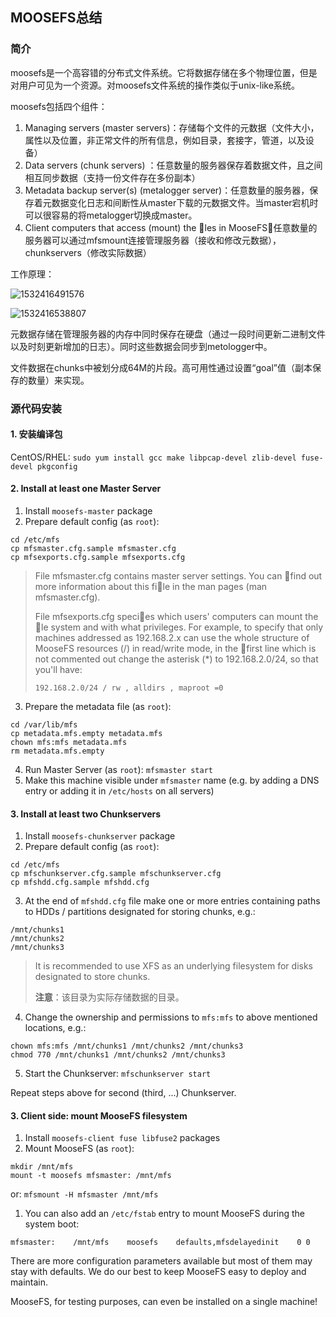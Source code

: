 ## MOOSEFS总结

### 简介

moosefs是一个高容错的分布式文件系统。它将数据存储在多个物理位置，但是对用户可见为一个资源。对moosefs文件系统的操作类似于unix-like系统。

moosefs包括四个组件：

1. Managing servers (master servers)：存储每个文件的元数据（文件大小，属性以及位置，非正常文件的所有信息，例如目录，套接字，管道，以及设备）
2. Data servers (chunk servers) ：任意数量的服务器保存着数据文件，且之间相互同步数据（支持一份文件存在多份副本）
3. Metadata backup server(s) (metalogger server)：任意数量的服务器，保存着元数据变化日志和间断性从master下载的元数据文件。当master宕机时可以很容易的将metalogger切换成master。
4. Client computers that access (mount) the les in MooseFS：任意数量的服务器可以通过mfsmount连接管理服务器（接收和修改元数据），chunkservers（修改实际数据）

工作原理：

![1532416491576](E:\Wiki\MyWiki\images\1532416491576.png)

![1532416538807](E:\Wiki\MyWiki\images\1532416538807.png)

元数据存储在管理服务器的内存中同时保存在硬盘（通过一段时间更新二进制文件以及时刻更新增加的日志）。同时这些数据会同步到metologger中。

文件数据在chunks中被划分成64M的片段。高可用性通过设置“goal”值（副本保存的数量）来实现。

### 源代码安装

#### 1. 安装编译包

CentOS/RHEL: `sudo yum install gcc make libpcap-devel zlib-devel fuse-devel pkgconfig` 

#### 2. Install at least one Master Server

1. Install `moosefs-master` package
2. Prepare default config (as `root`):

```
cd /etc/mfs
cp mfsmaster.cfg.sample mfsmaster.cfg
cp mfsexports.cfg.sample mfsexports.cfg
```

> File mfsmaster.cfg contains master server settings. You can find out more information about this file in the man pages (man mfsmaster.cfg).
>
> File mfsexports.cfg species which users' computers can mount the le system and with what
> privileges. For example, to specify that only machines addressed as 192.168.2.x can use the
> whole structure of MooseFS resources (/) in read/write mode, in the first line which is not
> commented out change the asterisk (*) to 192.168.2.0/24, so that you'll have:
>
> `192.168.2.0/24 / rw , alldirs , maproot =0`

3. Prepare the metadata file (as `root`):

```
cd /var/lib/mfs
cp metadata.mfs.empty metadata.mfs
chown mfs:mfs metadata.mfs
rm metadata.mfs.empty
```

4. Run Master Server (as `root`): `mfsmaster start`
5. Make this machine visible under `mfsmaster` name (e.g. by adding a DNS entry or adding it in `/etc/hosts` on all servers)

#### 3. Install at least two Chunkservers

1. Install `moosefs-chunkserver` package
2. Prepare default config (as `root`):

```
cd /etc/mfs
cp mfschunkserver.cfg.sample mfschunkserver.cfg
cp mfshdd.cfg.sample mfshdd.cfg
```

3. At the end of `mfshdd.cfg` file make one or more entries containing paths to HDDs / partitions designated for storing chunks, e.g.:

```
/mnt/chunks1
/mnt/chunks2
/mnt/chunks3
```

> It is recommended to use XFS as an underlying filesystem for disks designated to store chunks.
>
> **注意**：该目录为实际存储数据的目录。

4. Change the ownership and permissions to `mfs:mfs` to above mentioned locations, e.g.:

```
chown mfs:mfs /mnt/chunks1 /mnt/chunks2 /mnt/chunks3
chmod 770 /mnt/chunks1 /mnt/chunks2 /mnt/chunks3
```

5. Start the Chunkserver: `mfschunkserver start`

Repeat steps above for second (third, ...) Chunkserver.

#### 3. Client side: mount MooseFS filesystem

1. Install `moosefs-client fuse libfuse2` packages
2. Mount MooseFS (as `root`):

```
mkdir /mnt/mfs
mount -t moosefs mfsmaster: /mnt/mfs
```

or: `mfsmount -H mfsmaster /mnt/mfs`

1. You can also add an `/etc/fstab` entry to mount MooseFS during the system boot:

```
mfsmaster:    /mnt/mfs    moosefs    defaults,mfsdelayedinit    0 0
```

There are more configuration parameters available but most of them  may stay with defaults. We do our best to keep MooseFS easy to deploy  and maintain.

MooseFS, for testing purposes, can even be installed on a single machine!

